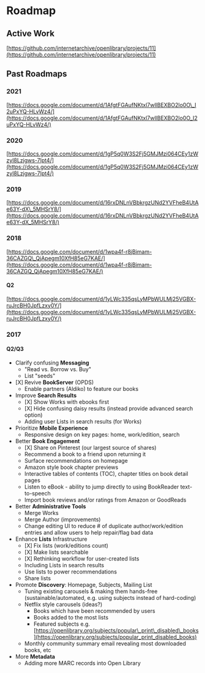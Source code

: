 # Roadmap

## Active Work

[https://github.com/internetarchive/openlibrary/projects/11](https://github.com/internetarchive/openlibrary/projects/11)

## Past Roadmaps

### 2021

[https://docs.google.com/document/d/1AfgtFGAufNKtxl7wllBEXBO2lo0O\_I2uPxYQ-HLvWz4/](https://docs.google.com/document/d/1AfgtFGAufNKtxl7wllBEXBO2lo0O_I2uPxYQ-HLvWz4/)

### 2020

[https://docs.google.com/document/d/1gP5q0W3S2Fj5GMJMzi064CEy1zWzyl8Lzjgws-7lpt4/](https://docs.google.com/document/d/1gP5q0W3S2Fj5GMJMzi064CEy1zWzyl8Lzjgws-7lpt4/)

### 2019

[https://docs.google.com/document/d/16rxDNLnVBbkrgzUNd2YVFheB4UtAe63Y-dX\_5MHSrY8/](https://docs.google.com/document/d/16rxDNLnVBbkrgzUNd2YVFheB4UtAe63Y-dX_5MHSrY8/)

### 2018

[https://docs.google.com/document/d/1wpa4f-r8jBimam-36CAZGQ\_QjApegm10XfH85eG7KAE/](https://docs.google.com/document/d/1wpa4f-r8jBimam-36CAZGQ_QjApegm10XfH85eG7KAE/)

#### Q2

[https://docs.google.com/document/d/1yLWc335qsLyMPbWULMj25VGBX-ruJrcBH0JpfLzxy0Y/](https://docs.google.com/document/d/1yLWc335qsLyMPbWULMj25VGBX-ruJrcBH0JpfLzxy0Y/)

### 2017

#### Q2/Q3

* Clarify confusing **Messaging**
  * "Read vs. Borrow vs. Buy"
  * List "seeds"
* \[X\] Revive **BookServer** \(OPDS\)
  * Enable partners \(Aldiko\) to feature our books
* Improve **Search Results**
  * \[X\] Show Works with ebooks first
  * \[X\] Hide confusing daisy results \(instead provide advanced search option\)
  * Adding user Lists in search results \(for Works\)
* Prioritize **Mobile Experience**
  * Responsive design on key pages: home, work/edition, search
* Better **Book Engagement**
  * \[X\] Share on Pinterest \(our largest source of shares\)
  * Recommend a book to a friend upon returning it
  * Surface recommendations on homepage
  * Amazon style book chapter previews
  * Interactive tables of contents \(TOC\), chapter titles on book detail pages
  * Listen to eBook - ability to jump directly to using BookReader text-to-speech
  * Import book reviews and/or ratings from Amazon or GoodReads
* Better **Administrative Tools**
  * Merge Works
  * Merge Author \(improvements\)
  * Change editing UI to reduce \# of duplicate author/work/edition entries and allow users to help repair/flag bad data
* Enhance **Lists** Infrastructure
  * \[X\] Fix lists \(work/editions count\)
  * \[X\] Make lists searchable
  * \[X\] Rethinking workflow for user-created lists
  * Including Lists in search results
  * Use lists to power recommendations
  * Share lists
* Promote **Discovery**: Homepage, Subjects, Mailing List
  * Tuning existing carousels & making them hands-free \(sustainable/automated, e.g. using subjects instead of hard-coding\)
  * Netflix style carousels \(ideas?\)
    * Books which have been recommended by users
    * Books added to the most lists
    * Featured subjects e.g. [https://openlibrary.org/subjects/popular\_print\_disabled\_books](https://openlibrary.org/subjects/popular_print_disabled_books)
  * Monthly community summary email revealing most downloaded books, etc
* More **Metadata**
  * Adding more MARC records into Open Library

